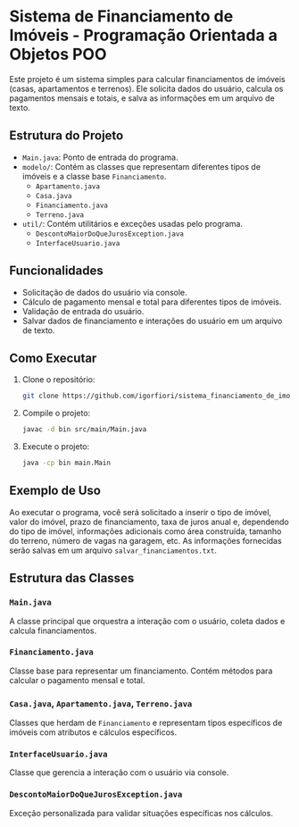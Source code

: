 # Sistema de Financiamento de Imóveis - Programação Orientada a Objetos POO

Este projeto é um sistema simples para calcular financiamentos de imóveis (casas, apartamentos e terrenos). Ele solicita dados do usuário, calcula os pagamentos mensais e totais, e salva as informações em um arquivo de texto.

## Estrutura do Projeto

- `Main.java`: Ponto de entrada do programa.
- `modelo/`: Contém as classes que representam diferentes tipos de imóveis e a classe base `Financiamento`.
  - `Apartamento.java`
  - `Casa.java`
  - `Financiamento.java`
  - `Terreno.java`
- `util/`: Contém utilitários e exceções usadas pelo programa.
  - `DescontoMaiorDoQueJurosException.java`
  - `InterfaceUsuario.java`

## Funcionalidades

- Solicitação de dados do usuário via console.
- Cálculo de pagamento mensal e total para diferentes tipos de imóveis.
- Validação de entrada do usuário.
- Salvar dados de financiamento e interações do usuário em um arquivo de texto.

## Como Executar

1. Clone o repositório:
    ```bash
    git clone https://github.com/igorfiori/sistema_financiamento_de_imoveis_poo
    ```
2. Compile o projeto:
    ```bash
    javac -d bin src/main/Main.java
    ```
3. Execute o projeto:
    ```bash
    java -cp bin main.Main
    ```

## Exemplo de Uso

Ao executar o programa, você será solicitado a inserir o tipo de imóvel, valor do imóvel, prazo de financiamento, taxa de juros anual e, dependendo do tipo de imóvel, informações adicionais como área construída, tamanho do terreno, número de vagas na garagem, etc. As informações fornecidas serão salvas em um arquivo `salvar_financiamentos.txt`.

## Estrutura das Classes

### `Main.java`

A classe principal que orquestra a interação com o usuário, coleta dados e calcula financiamentos.

### `Financiamento.java`

Classe base para representar um financiamento. Contém métodos para calcular o pagamento mensal e total.

### `Casa.java`, `Apartamento.java`, `Terreno.java`

Classes que herdam de `Financiamento` e representam tipos específicos de imóveis com atributos e cálculos específicos.

### `InterfaceUsuario.java`

Classe que gerencia a interação com o usuário via console.

### `DescontoMaiorDoQueJurosException.java`

Exceção personalizada para validar situações específicas nos cálculos.

